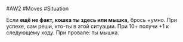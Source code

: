 #AW2  #Moves #Situation 

Если **ещё не факт, кошка ты здесь или мышка,** брось +умно. При успехе, сам реши, кто-ты в этой ситуации. При 10+ получи +1 к следующему ходу. При провале: ты мышка.